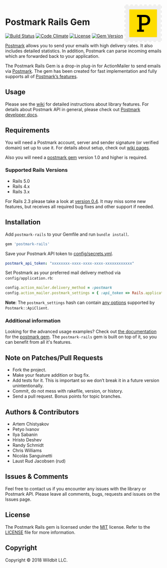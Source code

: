 <a href="https://postmarkapp.com">
    <img src="postmark.png" alt="Postmark Logo" title="Postmark" width="120" height="120" align="right">
</a>

# Postmark Rails Gem

[![Build Status](https://travis-ci.org/wildbit/postmark-rails.svg?branch=master)](https://travis-ci.org/wildbit/postmark-rails) [![Code Climate](https://codeclimate.com/github/wildbit/postmark-rails/badges/gpa.svg)](https://codeclimate.com/github/wildbit/postmark-rails)
[![License](http://img.shields.io/badge/license-MIT-blue.svg?style=flat)](http://www.opensource.org/licenses/MIT)
[![Gem Version](https://badge.fury.io/rb/postmark-rails.svg)](https://badge.fury.io/rb/postmark-rails)

[Postmark](https://postmarkapp.com) allows you to send your emails with high delivery rates. 
It also includes detailed statistics. In addition, Postmark can parse incoming emails which are forwarded back to your application.

The Postmark Rails Gem is a drop-in plug-in for ActionMailer to send emails via [Postmark](https://postmarkapp.com). 
The gem has been created for fast implementation and fully supports all of [Postmark’s features](https://postmarkapp.com/why).

## Usage

Please see the [wiki](https://github.com/wildbit/postmark-rails/wiki) for detailed instructions about library features.
For details about Postmark API in general, please check out [Postmark developer docs](https://postmarkapp.com/developer).

## Requirements

You will need a Postmark account, server and sender signature (or verified domain) set up to use it. 
For details about setup, check out [wiki pages](https://github.com/wildbit/postmark-rails/wiki/Getting-Started).

Also you will need a [postmark gem](https://github.com/wildbit/postmark-gem) version 1.0 and higher is required.

### Supported Rails Versions

* Rails 5.0
* Rails 4.x
* Rails 3.x

For Rails 2.3 please take a look at [version 0.4](https://github.com/wildbit/postmark-rails/tree/v0.4.2). 
It may miss some new features, but receives all required bug fixes and other support if needed.

## Installation

Add `postmark-rails` to your Gemfile and run `bundle install`.

``` ruby
gem 'postmark-rails'
```

Save your Postmark API token to [config/secrets.yml](http://guides.rubyonrails.org/4_1_release_notes.html#config-secrets-yml).

``` yaml
postmark_api_token: "xxxxxxxx-xxxx-xxxx-xxxx-xxxxxxxxxxxx"
```

Set Postmark as your preferred mail delivery method via `config/application.rb`:

``` ruby
config.action_mailer.delivery_method = :postmark
config.action_mailer.postmark_settings = { :api_token => Rails.application.secrets.postmark_api_token }
```

**Note**: The `postmark_settings` hash can contain [any options](https://github.com/wildbit/postmark-gem#communicating-with-the-api) supported by `Postmark::ApiClient`.


### Additional information

Looking for the advanced usage examples? Check out [the documentation](https://github.com/wildbit/postmark-gem/blob/master/README.md) for the [postmark gem](https://github.com/wildbit/postmark-gem). 
The `postmark-rails` gem is built on top of it, so you can benefit from all it's features.

## Note on Patches/Pull Requests

* Fork the project.
* Make your feature addition or bug fix.
* Add tests for it. This is important so we don’t break it in a future version unintentionally.
* Commit, do not mess with rakefile, version, or history.
* Send a pull request. Bonus points for topic branches.

## Authors & Contributors

* Artem Chistyakov
* Petyo Ivanov
* Ilya Sabanin
* Hristo Deshev
* Randy Schmidt
* Chris Williams
* Nicolás Sanguinetti
* Laust Rud Jacobsen (rud)

## Issues & Comments

Feel free to contact us if you encounter any issues with the library or Postmark API. 
Please leave all comments, bugs, requests and issues on the Issues page.  

## License

The Postmark Rails gem is licensed under the [MIT](http://www.opensource.org/licenses/mit-license.php) license. 
Refer to the [LICENSE](https://github.com/wildbit/postmark-rails/blob/master/LICENSE) file for more information.

## Copyright

Copyright © 2018 Wildbit LLC. 
